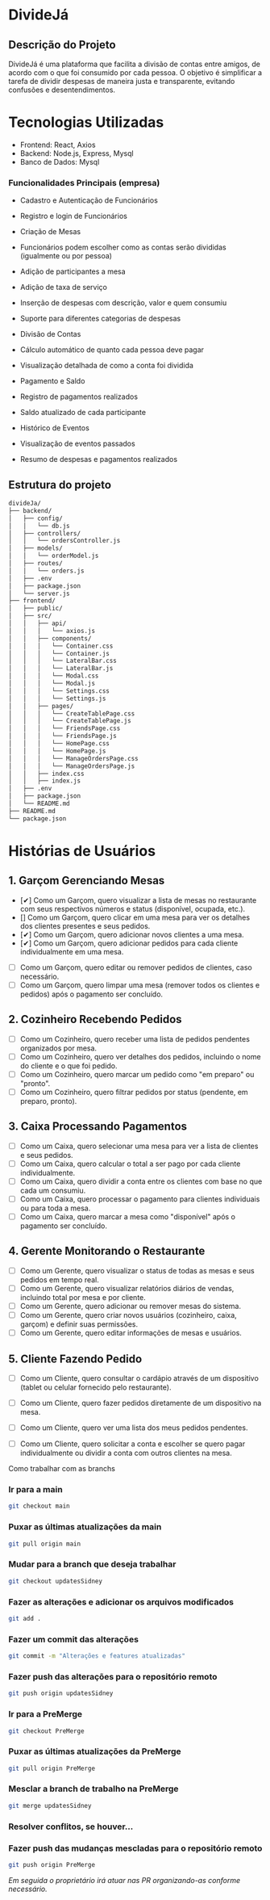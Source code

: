 # DivideJá
## Descrição do Projeto
DivideJá é uma plataforma que facilita a divisão de contas entre amigos, de acordo com o que foi consumido por cada pessoa. O objetivo é simplificar a tarefa de dividir despesas de maneira justa e transparente, evitando confusões e desentendimentos.


# Tecnologias Utilizadas
- Frontend: React, Axios
- Backend: Node.js, Express, Mysql
- Banco de Dados: Mysql 

### Funcionalidades Principais (empresa)
- Cadastro e Autenticação de Funcionários
 
- Registro e login de Funcionários
- Criação de Mesas
 
- Funcionários podem escolher como as contas serão divididas (igualmente ou por pessoa)
- Adição de participantes a mesa
- Adição de taxa de serviço
 
- Inserção de despesas com descrição, valor e quem consumiu
- Suporte para diferentes categorias de despesas
- Divisão de Contas

- Cálculo automático de quanto cada pessoa deve pagar
- Visualização detalhada de como a conta foi dividida
- Pagamento e Saldo
 
- Registro de pagamentos realizados
- Saldo atualizado de cada participante
- Histórico de Eventos

- Visualização de eventos passados
- Resumo de despesas e pagamentos realizados

## Estrutura do projeto
``` bash
divideJa/
├── backend/
│   ├── config/
│   │   └── db.js
│   ├── controllers/
│   │   └── ordersController.js
│   ├── models/
│   │   └── orderModel.js
│   ├── routes/
│   │   └── orders.js
│   ├── .env
│   ├── package.json
│   └── server.js
├── frontend/
│   ├── public/
│   ├── src/
│   │   ├── api/
│   │   │   └── axios.js
│   │   ├── components/
│   │   │   └── Container.css
│   │   │   └── Container.js
│   │   │   └── LateralBar.css
│   │   │   └── LateralBar.js
│   │   │   └── Modal.css
│   │   │   └── Modal.js
│   │   │   └── Settings.css
│   │   │   └── Settings.js
│   │   ├── pages/
│   │   │   └── CreateTablePage.css
│   │   │   └── CreateTablePage.js
│   │   │   └── FriendsPage.css
│   │   │   └── FriendsPage.js
│   │   │   └── HomePage.css
│   │   │   └── HomePage.js
│   │   │   └── ManageOrdersPage.css
│   │   │   └── ManageOrdersPage.js
│   │   ├── index.css
│   │   ├── index.js
│   ├── .env
│   ├── package.json
│   └── README.md
├── README.md
└── package.json

```
# Histórias de Usuários

## 1. Garçom Gerenciando Mesas
- [✔] Como um Garçom, quero visualizar a lista de mesas no restaurante com seus respectivos números e status (disponível, ocupada, etc.).
- [] Como um Garçom, quero clicar em uma mesa para ver os detalhes dos clientes presentes e seus pedidos.
- [✔] Como um Garçom, quero adicionar novos clientes a uma mesa.
- [✔] Como um Garçom, quero adicionar pedidos para cada cliente individualmente em uma mesa.
- [ ] Como um Garçom, quero editar ou remover pedidos de clientes, caso necessário.
- [ ] Como um Garçom, quero limpar uma mesa (remover todos os clientes e pedidos) após o pagamento ser concluído.

## 2. Cozinheiro Recebendo Pedidos
- [ ] Como um Cozinheiro, quero receber uma lista de pedidos pendentes organizados por mesa.
- [ ] Como um Cozinheiro, quero ver detalhes dos pedidos, incluindo o nome do cliente e o que foi pedido.
- [ ] Como um Cozinheiro, quero marcar um pedido como "em preparo" ou "pronto".
- [ ] Como um Cozinheiro, quero filtrar pedidos por status (pendente, em preparo, pronto).

## 3. Caixa Processando Pagamentos
- [ ] Como um Caixa, quero selecionar uma mesa para ver a lista de clientes e seus pedidos.
- [ ] Como um Caixa, quero calcular o total a ser pago por cada cliente individualmente.
- [ ] Como um Caixa, quero dividir a conta entre os clientes com base no que cada um consumiu.
- [ ] Como um Caixa, quero processar o pagamento para clientes individuais ou para toda a mesa.
- [ ] Como um Caixa, quero marcar a mesa como "disponível" após o pagamento ser concluído.

## 4. Gerente Monitorando o Restaurante
- [ ] Como um Gerente, quero visualizar o status de todas as mesas e seus pedidos em tempo real.
- [ ] Como um Gerente, quero visualizar relatórios diários de vendas, incluindo total por mesa e por cliente.
- [ ] Como um Gerente, quero adicionar ou remover mesas do sistema.
- [ ] Como um Gerente, quero criar novos usuários (cozinheiro, caixa, garçom) e definir suas permissões.
- [ ] Como um Gerente, quero editar informações de mesas e usuários.

## 5. Cliente Fazendo Pedido
- [ ] Como um Cliente, quero consultar o cardápio através de um dispositivo (tablet ou celular fornecido pelo restaurante).
- [ ] Como um Cliente, quero fazer pedidos diretamente de um dispositivo na mesa.
- [ ] Como um Cliente, quero ver uma lista dos meus pedidos pendentes.
- [ ] Como um Cliente, quero solicitar a conta e escolher se quero pagar individualmente ou dividir a conta com outros clientes na mesa.



Como trabalhar com as branchs 

### Ir para a main
``` bash
git checkout main
```
### Puxar as últimas atualizações da main
``` bash
git pull origin main
```
### Mudar para a branch que deseja trabalhar
``` bash
git checkout updatesSidney
```
### Fazer as alterações e adicionar os arquivos modificados
``` bash
git add .
```
### Fazer um commit das alterações
``` bash
git commit -m "Alterações e features atualizadas"
```
### Fazer push das alterações para o repositório remoto
``` bash
git push origin updatesSidney
```
### Ir para a PreMerge
``` bash
git checkout PreMerge
```
### Puxar as últimas atualizações da PreMerge
``` bash
git pull origin PreMerge
```
### Mesclar a branch de trabalho na PreMerge
``` bash
git merge updatesSidney
```
### Resolver conflitos, se houver...

### Fazer push das mudanças mescladas para o repositório remoto
``` bash
git push origin PreMerge
```

_Em seguida o proprietário irá atuar nas PR organizando-as conforme necessário._
